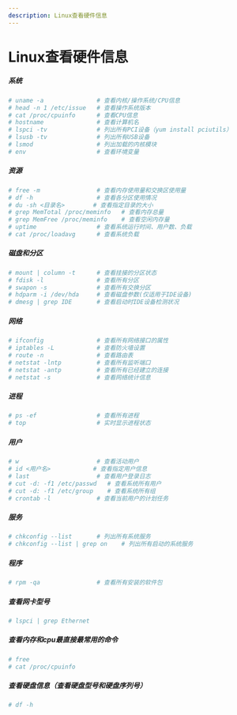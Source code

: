 ```yaml
---
description: Linux查看硬件信息
---
```


# Linux查看硬件信息

##### 系统
```bash
# uname -a               # 查看内核/操作系统/CPU信息
# head -n 1 /etc/issue   # 查看操作系统版本
# cat /proc/cpuinfo      # 查看CPU信息
# hostname               # 查看计算机名
# lspci -tv              # 列出所有PCI设备（yum install pciutils）
# lsusb -tv              # 列出所有USB设备
# lsmod                  # 列出加载的内核模块
# env                    # 查看环境变量
```

##### 资源
```bash
# free -m                # 查看内存使用量和交换区使用量
# df -h                  # 查看各分区使用情况
# du -sh <目录名>        # 查看指定目录的大小
# grep MemTotal /proc/meminfo   # 查看内存总量
# grep MemFree /proc/meminfo    # 查看空闲内存量
# uptime                 # 查看系统运行时间、用户数、负载
# cat /proc/loadavg      # 查看系统负载
```

##### 磁盘和分区
```bash
# mount | column -t      # 查看挂接的分区状态
# fdisk -l               # 查看所有分区
# swapon -s              # 查看所有交换分区
# hdparm -i /dev/hda     # 查看磁盘参数(仅适用于IDE设备)
# dmesg | grep IDE       # 查看启动时IDE设备检测状况
```

##### 网络
```bash
# ifconfig               # 查看所有网络接口的属性
# iptables -L            # 查看防火墙设置
# route -n               # 查看路由表
# netstat -lntp          # 查看所有监听端口
# netstat -antp          # 查看所有已经建立的连接
# netstat -s             # 查看网络统计信息
```

##### 进程
```bash
# ps -ef                 # 查看所有进程
# top                    # 实时显示进程状态
```

##### 用户
```bash
# w                      # 查看活动用户
# id <用户名>            # 查看指定用户信息
# last                   # 查看用户登录日志
# cut -d: -f1 /etc/passwd   # 查看系统所有用户
# cut -d: -f1 /etc/group    # 查看系统所有组
# crontab -l             # 查看当前用户的计划任务
```

##### 服务
```bash
# chkconfig --list       # 列出所有系统服务
# chkconfig --list | grep on    # 列出所有启动的系统服务
```

##### 程序
```bash
# rpm -qa                # 查看所有安装的软件包
```

##### 查看网卡型号
```bash
# lspci | grep Ethernet
```

##### 查看内存和cpu最直接最常用的命令
```bash
# free
# cat /proc/cpuinfo
```

##### 查看硬盘信息（查看硬盘型号和硬盘序列号）
```bash
# df -h
```
